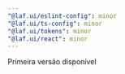 ```yaml
---
"@laf.ui/eslint-config": minor
"@laf.ui/ts-config": minor
"@laf.ui/tokens": minor
"@laf.ui/react": minor
---
```


Primeira versão disponível
